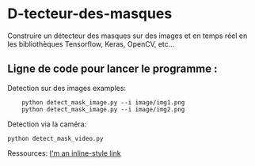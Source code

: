 # D-tecteur-des-masques
Construire un détecteur des masques sur des images et en temps réel en les bibliothèques Tensorflow, Keras, OpenCV, etc...
## Ligne de code pour lancer le programme :

Detection sur des images examples:
```
    python detect_mask_image.py --i image/img1.png
    python detect_mask_image.py --i image/img2.png
```
Detection via la caméra:
``` 
python detect_mask_video.py
```
Ressources:
[I'm an inline-style link](https://www.pyimagesearch.com/2020/05/04/covid-19-face-mask-detector-with-opencv-keras-tensorflow-and-deep-learning/)
